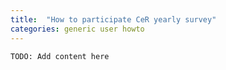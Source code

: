 ```yaml
---
title:  "How to participate CeR yearly survey"
categories: generic user howto
---
```


```
TODO: Add content here
```
